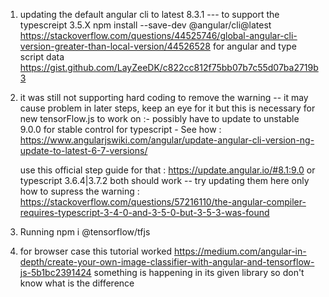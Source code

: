 
1. updating the default angular cli to latest 8.3.1 --- to support the typescreipt 3.5.X
npm install --save-dev @angular/cli@latest
https://stackoverflow.com/questions/44525746/global-angular-cli-version-greater-than-local-version/44526528
    for angular and type script data 
    https://gist.github.com/LayZeeDK/c822cc812f75bb07b7c55d07ba2719b3

2. it was still not supporting hard coding to remove the warning -- it may cause problem in later steps, keep an eye for it 
    but this is necessary for new tensorFlow.js to work on :-
    possibly have to update to unstable 9.0.0 for stable control for typescript -
    See how : https://www.angularjswiki.com/angular/update-angular-cli-version-ng-update-to-latest-6-7-versions/

    use this official step guide for that : https://update.angular.io/#8.1:9.0
    or typescript 3.6.4|3.7.2 both should work  -- try updating them here only
    how to supress the warning :
    https://stackoverflow.com/questions/57216110/the-angular-compiler-requires-typescript-3-4-0-and-3-5-0-but-3-5-3-was-found


3. Running npm i @tensorflow/tfjs


4. for browser case this tutorial worked 
        https://medium.com/angular-in-depth/create-your-own-image-classifier-with-angular-and-tensorflow-js-5b1bc2391424
    something is happening in its given library so don't know what is the difference